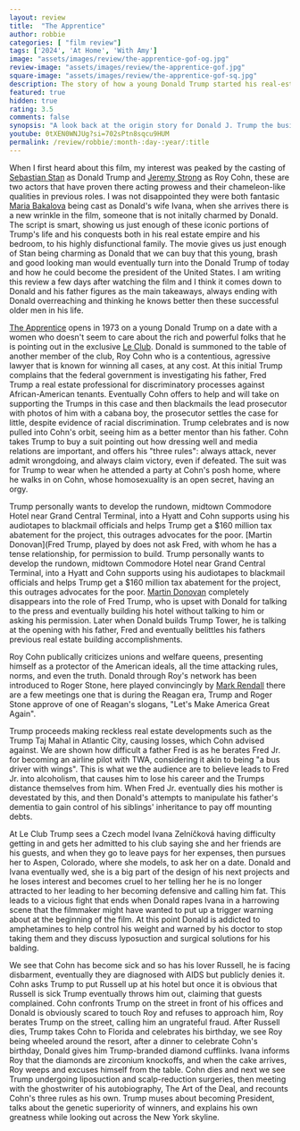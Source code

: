 ```yaml
---
layout: review
title:  "The Apprentice"
author: robbie
categories: [ "film review"]
tags: ['2024', 'At Home', 'With Amy']
image: "assets/images/review/the-apprentice-gof-og.jpg"
review-image: "assets/images/review/the-apprentice-gof.jpg"
square-image: "assets/images/review/the-apprentice-gof-sq.jpg"
description: The story of how a young Donald Trump started his real-estate business in 1970s and '80s New York with the helping hand of infamous lawyer Roy M. Cohn.
featured: true
hidden: true
rating: 3.5
comments: false
synopsis: "A look back at the origin story for Donald J. Trump the business man and eventually the politician and the influences that shaped him."  
youtube: 0tXEN0WNJUg?si=702sPtn8sqcu9HUM
permalink: /review/robbie/:month-:day-:year/:title
---
```

When I first heard about this film, my interest was peaked by the casting of [Sebastian Stan](https://www.imdb.com/name/nm1659221/) as Donald Trump and [Jeremy Strong](https://www.imdb.com/name/nm0834989/) as Roy Cohn, these are two actors that have proven there acting prowess and their chameleon-like qualities in previous roles.  I was not disappointed they were both fantasic [Maria Bakalova](https://www.imdb.com/name/nm7210025/) being cast as Donald's wife Ivana, when she arrives there is a new wrinkle in the film, someone that is not initally charmed by Donald. The script is smart, showing us just enough of these iconic portions of Trump's life and his conquests both in his real estate empire and his bedroom, to his highly disfunctional family.  The movie gives us just enough of Stan being charming as Donald that we can buy that this young, brash and good looking man would eventually turn into the Donald Trump of today and how he could become the president of the United States.  I am writing this review a few days after watching the film and I think it comes down to Donald and his father figures as the main takeaways, always ending with Donald overreaching and thinking he knows better then these successful older men in his life.

[The Apprentice](https://www.imdb.com/title/tt8368368/) opens in 1973 on a young Donald Trump on a date with a women who doesn't seem to care about the rich and powerful folks that he is pointing out in the exclusive [Le Club](https://en.wikipedia.org/wiki/Le_Club).  Donald is summoned to the table of another member of the club, Roy Cohn who is a contentious, agressive lawyer that is known for winning all cases, at any cost. At this initial Trump complains that the federal government is investigating his father, Fred Trump a real estate professional for discriminatory processes against African-American tenants. Eventually Cohn offers to help and will take on supporting the Trumps in this case and then blackmails the lead prosecutor with photos of him with a cabana boy, the prosecutor settles the case for little, despite evidence of racial discrimination. Trump celebrates and is now pulled into Cohn's orbit, seeing him as a better mentor than his father. Cohn takes Trump to buy a suit pointing out how dressing well and media relations are important, and offers his "three rules": always attack, never admit wrongdoing, and always claim victory, even if defeated.  The suit was for Trump to wear when he attended a party at Cohn's posh home, where he walks in on Cohn, whose homosexuality is an open secret, having an orgy.

Trump personally wants to develop the rundown, midtown Commodore Hotel near Grand Central Terminal, into a Hyatt and Cohn supports using his audiotapes to blackmail officials and helps Trump get a $160 million tax abatement for the project, this outrages advocates for the poor. [Martin Donovan](Fred Trump, played by  does not ask Fred, with whom he has a tense relationship, for permission to build.
Trump personally wants to develop the rundown, midtown Commodore Hotel near Grand Central Terminal, into a Hyatt and Cohn supports using his audiotapes to blackmail officials and helps Trump get a $160 million tax abatement for the project, this outrages advocates for the poor. [Martin Donovan](https://www.imdb.com/name/nm0233027/) completely disappears into the role of Fred Trump, who is upset with Donald for talking to the press and eventually building his hotel without talking to him or asking his permission.  Later when Donald builds Trump Tower, he is talking at the opening with his father, Fred and eventually belittles his fathers previous real estate building accomplishments. 

Roy Cohn publically criticizes unions and welfare queens, presenting himself as a protector of the American ideals, all the time attacking rules, norms, and even the truth. Donald through Roy's network has been introduced to Roger Stone, here played convincingly by [Mark Rendall](https://www.imdb.com/name/nm0719321/) there are a few meetings one that is during the Reagan era, Trump and Roger Stone approve of one of Reagan's slogans, "Let's Make America Great Again".

Trump proceeds making reckless real estate developments such as the Trump Taj Mahal in Atlantic City, causing losses, which Cohn advised against. We are shown how difficult a father Fred is as he berates Fred Jr. for  becoming an airline pilot with TWA, considering it akin to being "a bus driver with wings". This is what we the audience are to believe leads to Fred Jr. into alcoholism, that causes him to lose his career and the Trumps distance themselves from him. When Fred Jr. eventually dies his mother is devestated by this, and then Donald's attempts to manipulate his father's dementia to gain control of his siblings' inheritance to pay off mounting debts. 

At Le Club Trump sees a Czech model Ivana Zelníčková having difficulty getting in and gets her admitted to his club saying she and her friends are his guests, and when they go to leave pays for her expenses, then pursues her to Aspen, Colorado, where she models, to ask her on a date. Donald and Ivana eventually wed, she is a big part of the design of his next projects and he loses interest and becomes cruel to her telling her he is no longer attracted to her leading to her becoming defensive and calling him fat. This leads to a vicious fight that ends when Donald rapes Ivana in a harrowing scene that the filmmaker might have wanted to put up a trigger warning about at the beginning of the film. At this point Donald is addicted to amphetamines to help control his weight and warned by his doctor to stop taking them and they discuss lyposuction and surgical solutions for his balding. 

We see that Cohn has become sick and so has his lover Russell, he is facing disbarment, eventually they are diagnosed with AIDS but publicly denies it. Cohn asks Trump to put Russell up at his hotel but once it is obvious that Russell is sick Trump eventually throws him out, claiming that guests complained.  Cohn confronts Trump on the street in front of his offices and Donald is obviously scared to touch Roy and refuses to approach him, Roy berates Trump on the street, calling him an ungrateful fraud. After Russell dies, Trump takes Cohn to Florida and celebrates his birthday, we see Roy being wheeled around the resort, after a dinner to celebrate Cohn's birthday, Donald gives him Trump-branded diamond cufflinks. Ivana informs Roy that the diamonds are zirconium knockoffs, and when the cake arrives, Roy weeps and excuses himself from the table.  Cohn dies and next we see Trump undergoing liposuction and scalp-reduction surgeries, then meeting with the ghostwriter of his autobiography, The Art of the Deal, and recounts Cohn's three rules as his own. Trump muses about becoming President, talks about the genetic superiority of winners, and explains his own greatness while looking out across the New York skyline.